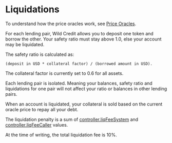 # Liquidations

To understand how the price oracles work, see [Price Oracles](price-oracles.md).

For each lending pair, Wild Credit allows you to deposit one token and borrow the other. Your safety ratio must stay above 1.0, else your account may be liquidated.

The safety ratio is calculated as:

`(deposit in USD * collateral factor) / (borrowed amount in USD).`

The collateral factor is currently set to 0.6 for all assets.

Each lending pair is isolated. Meaning your balances, safety ratio and liquidations for one pair will not affect your ratio or balances in other lending pairs.

When an account is liquidated, your collateral is sold based on the current oracle price to repay all your debt.

The liquidation penalty is a sum of [controller.liqFeeSystem](../contract-docs/controller.md#liqfeesystem) and [controller.liqFeeCaller](../contract-docs/controller.md#liqfeecaller) values.

At the time of writing, the total liquidation fee is 10%.

